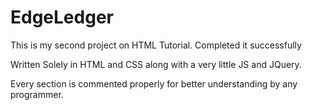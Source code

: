 # EdgeLedger
This is my second project on HTML Tutorial. Completed it successfully

Written Solely in HTML and CSS along with a very little JS and JQuery.

Every section is commented properly for better understanding by any programmer.

